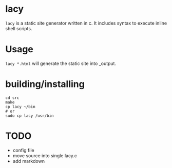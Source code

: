 # lacy

`lacy` is a static site generator written in c. It includes syntax to execute
inline shell scripts.

# Usage 

`lacy *.html` will generate the static site into _output.

# building/installing

    cd src
    make
    cp lacy ~/bin
    # or 
    sudo cp lacy /usr/bin

# TODO

* config file
* move source into single lacy.c
* add markdown
